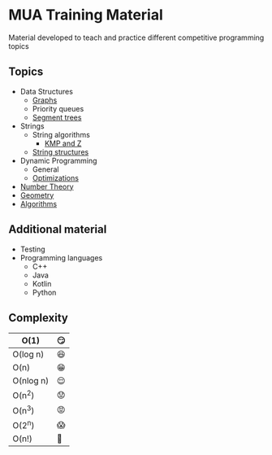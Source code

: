 # MUA Training Material

Material developed to teach and practice different competitive programming topics


## Topics

  - Data Structures
    - [Graphs][graphs]
    - Priority queues
    - [Segment trees][segtree]
  - Strings
    - String algorithms
      - [KMP and Z][kmp]
    - [String structures][suffix]
  - Dynamic Programming
    - General
    - [Optimizations][optimizations]
  - [Number Theory][numtheory]
  - [Geometry][geometry]
  - [Algorithms][algos]

## Additional material

  - Testing
  - Programming languages
    - C++
    - Java
    - Kotlin
    - Python

## Complexity
| O(1) | :smirk: |
|---|---|
| O(log n) | :satisfied: |
| O(n) | :grin: |
| O(nlog n) | :relieved: |
| O(n<sup>2</sup>) | :worried: |
| O(n<sup>3</sup>) | :rage: |
| O(2<sup>n</sup>) | :scream: |
| O(n!) | :fu: |

[geometry]: https://github.com/mua-uniandes/subjects_material/tree/master/Geometry
[graphs]: https://github.com/mua-uniandes/subjects_material/tree/master/Graphs
[kmp]: https://github.com/mua-uniandes/subjects_material/blob/master/Strings/slides/MUA_strings_kmp_z.pdf
[numtheory]: https://github.com/mua-uniandes/subjects_material/tree/master/NumberTheory
[optimizations]: https://github.com/mua-uniandes/subjects_material/tree/master/dp
[suffix]: https://github.com/mua-uniandes/subjects_material/tree/master/Strings
[segtree]: https://github.com/mua-uniandes/subjects_material/tree/master/Datastructures/segment_tree
[algos]: https://github.com/mua-uniandes/subjects_material/tree/master/Algorithms
